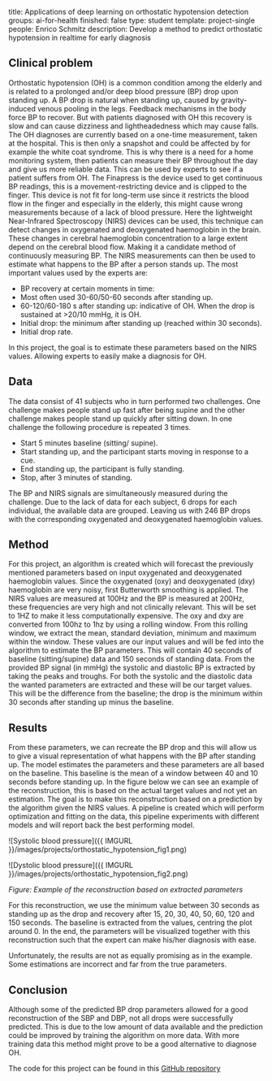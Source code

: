 title: Applications of deep learning on orthostatic hypotension detection
groups: ai-for-health
finished: false 
type: student 
template: project-single
people: Enrico Schmitz
description: Develop a method to predict orthostatic hypotension in realtime for early diagnosis

## Clinical problem
Orthostatic hypotension (OH) is a common condition among the elderly and is related to a prolonged and/or deep blood pressure (BP) drop upon standing up. A BP drop is natural when standing up, caused by gravity-induced venous pooling in the legs. Feedback mechanisms in the body force BP to recover. But with patients diagnosed with OH this recovery is slow and can cause dizziness and lightheadedness which may cause falls. The OH diagnoses are currently based on a one-time measurement, taken at the hospital. This is then only a snapshot and could be affected by for example the white coat syndrome.
This is why there is a need for a home monitoring system, then patients can measure their BP throughout the day and give us more reliable data. This can be used by experts to see if a patient suffers from OH.
The Finapress is the device used to get continuous BP readings, this is a movement-restricting device and is clipped to the finger. This device is not fit for long-term use since it restricts the blood flow in the finger and especially in the elderly, this might cause wrong measurements because of a lack of blood pressure. Here the lightweight Near-Infrared Spectroscopy (NIRS) devices can be used, this technique can detect changes in oxygenated and deoxygenated haemoglobin in the brain. These changes in cerebral haemoglobin concentration to a large extent depend on the cerebral blood flow. Making it a candidate method of continuously measuring BP. The NIRS measurements can then be used to estimate what happens to the BP after a person stands up. The most important values used by the experts are: 
- BP recovery at certain moments in time: 
 - Most often used 30-60/50-60 seconds after standing up. 
 - 60-120/60-180 s after standing up: indicative of OH. When the drop is sustained at >20/10 mmHg, it is OH. 
- Initial drop: the minimum after standing up (reached within 30 seconds). 
- Initial drop rate.

In this project, the goal is to estimate these parameters based on the NIRS values. Allowing experts to easily make a diagnosis for OH.

## Data
The data consist of 41 subjects who in turn performed two challenges. One challenge makes people stand up fast after being supine and the other challenge makes people stand up quickly after sitting down. In one challenge the following procedure is repeated 3 times. 
- Start 5 minutes baseline (sitting/ supine). 
- Start standing up, and the participant starts moving in response to a cue. 
- End standing up, the participant is fully standing. 
- Stop, after 3 minutes of standing.

The BP and NIRS signals are simultaneously measured during the challenge. Due to the lack of data for each subject, 6 drops for each individual, the available data are grouped. Leaving us with 246 BP drops with the corresponding oxygenated and deoxygenated haemoglobin values.

## Method
For this project, an algorithm is created which will forecast the previously mentioned parameters based on input oxygenated and deoxygenated haemoglobin values.
Since the oxygenated (oxy) and deoxygenated (dxy) haemoglobin are very noisy, first Butterworth smoothing is applied. The NIRS values are measured at 100Hz and the BP is measured at 200Hz, these frequencies are very high and not clinically relevant. This will be set to 1HZ to make it less computationally expensive.
The oxy and dxy are converted from 100hz to 1hz by using a rolling window. From this rolling window, we extract the mean, standard deviation, minimum and maximum within the window. These values are our input values and will be fed into the algorithm to estimate the BP parameters. This will contain 40 seconds of baseline (sitting/supine) data and 150 seconds of standing data.
From the provided BP signal (in mmHg) the systolic and diastolic BP is extracted by taking the peaks and troughs. For both the systolic and the diastolic data the wanted parameters are extracted and these will be our target values. This will be the difference from the baseline; the drop is the minimum within 30 seconds after standing up minus the baseline.

## Results
From these parameters, we can recreate the BP drop and this will allow us to give a visual representation of what happens with the BP after standing up. The model estimates the parameters and these parameters are all based on the baseline. This baseline is the mean of a window between 40 and 10 seconds before standing up.
In the figure below we can see an example of the reconstruction, this is based on the actual target values and not yet an estimation. The goal is to make this reconstruction based on a prediction by the algorithm given the NIRS values.
A pipeline is created which will perform optimization and fitting on the data, this pipeline experiments with different models and will report back the best performing model.

![Systolic blood pressure]({{ IMGURL }}/images/projects/orthostatic_hypotension_fig1.png)

![Dystolic blood pressure]({{ IMGURL }}/images/projects/orthostatic_hypotension_fig2.png)

_Figure: Example of the reconstruction based on extracted parameters_

For this reconstruction, we use the minimum value between 30 seconds as standing up as the drop and recovery after 15, 20, 30, 40, 50, 60, 120 and 150 seconds. The baseline is extracted from the values, centring the plot around 0. In the end, the parameters will be visualized together with this reconstruction such that the expert can make his/her diagnosis with ease.

Unfortunately, the results are not as equally promising as in the example. Some estimations are incorrect and far from the true parameters. 

## Conclusion
Although some of the predicted BP drop parameters allowed for a good reconstruction of the SBP and DBP, not all drops were successfully predicted. This is due to the low amount of data available and the prediction could be improved by training the algorithm on more data.
With more training data this method might prove to be a good alternative to diagnose OH.

The code for this project can be found in this [GitHub repository](https://github.com/EnricoASchmitz/Orthostatic-Hypotension-detector)
